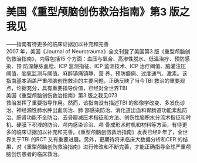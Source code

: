# 美国《重型颅脑创伤救治指南》第3 版之我见  
——指南有待更多的临床证据加以补充和完善  
2007 年，美国《Journal of Neurotrauma》全文刊登了美国第3 版《重型颅脑创伤救治指南》，内容包括15 个方面：血压与氧合、高渗性脱水、低温治疗、预防感染、预 防深静脉血栓、ICP 监测指征、ICP 监测技术、ICP 治疗阈值、脑灌注压阈值、脑氧监测与阈值、麻醉镇痛镇静、营 养、预防癫痫、过度通气、激素。该指南基本涵盖严重颅脑创伤救治的主要问题，正确反映了当今TBI 救治的重要观点，论据充分，具有重要指导价值，已经对全世界TBI  
美国《重型颅脑创伤救治指南》第3 版之我见073  
救治发挥了重要指导作用。然而，该指南没有描述TBI 的影像学改变、多发伤诊治、神经源性肺水肿出血防治、肺 部感染防治、消化道出血和胃肠道功能紊乱防治、肝肾功能不全防治、去骨瓣减压术指征和方法、创伤性脑积水分流术指征和时机、硬膜下积液的防治、颅内感染诊治、颅 骨成形术时机和材料等方面，有待更多的临床证据加以补充和完善。《重型颅脑创伤救治指南》发表已经9 年了，全世界关于TBI 的RCT 又有重要进展。另外，更期待将来临床大数据分析和CER 的结果，对《重型颅脑创伤救治指南》进行修改和不断完善，才能正确指导全球严重颅脑创伤患者的临床救治。  